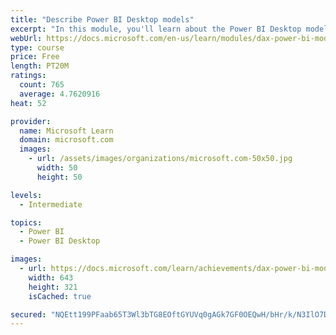 ```yaml
---
title: "Describe Power BI Desktop models"
excerpt: "In this module, you'll learn about the Power BI Desktop model structure, star schema design basics, analytics queries, and report visual configuration. This module provides a strong foundation on which you can learn to optimize model designs and add model calculations."
webUrl: https://docs.microsoft.com/en-us/learn/modules/dax-power-bi-models/
type: course
price: Free
length: PT20M
ratings:
  count: 765
  average: 4.7620916
heat: 52

provider:
  name: Microsoft Learn
  domain: microsoft.com
  images:
    - url: /assets/images/organizations/microsoft.com-50x50.jpg
      width: 50
      height: 50

levels:
  - Intermediate

topics:
  - Power BI
  - Power BI Desktop

images:
  - url: https://docs.microsoft.com/learn/achievements/dax-power-bi-models-social.png
    width: 643
    height: 321
    isCached: true

secured: "NQEtt199PFaab65T3Wl3bTG8EOftGYUVq0gAGk7GF0OEQwH/bHr/k/N3IlO7DDMFYDs9qTWNMQAWnrkdbBl1urztMr5SNfvz2n94QctTHJUhEqweSd77rvOAX+jegA37r3y7jucpr2rbqH5KLewocy7HHj2bdGU1QWalwl/7w7a7zYOI07hnCCYli/UghYMm37r7pBJicz0Cv/dIlAIjAGH/t9JPsx0V1LBoan7kdeMUfL+xcTS/qlUE3SOZG1WY9weXy47RlxjjGw5imidNv6c2xGD5RlE3BiPlsbekwVS9K7hSdJ6/TMMOJrnwopIy+k5asZI81v8At4JH9xjZCqrAu0cpwJaOpQwlpzMHu2rW5/w7M/csgfOoylVft8GgYQquipeRv+rAObl8o+BLCbRrcRg0VNC+hXu6RbXTM7A=;3A6FdDnDAnyQJtxsO17JTg=="
---
```


